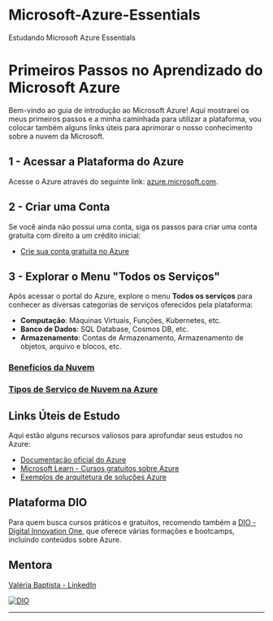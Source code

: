 # Microsoft-Azure-Essentials
Estudando Microsoft Azure Essentials

# Primeiros Passos no Aprendizado do Microsoft Azure

Bem-vindo ao guia de introdução ao Microsoft Azure! Aqui mostrarei os meus primeiros passos e a minha caminhada para utilizar a plataforma, vou colocar também alguns links úteis para aprimorar o nosso conhecimento sobre a nuvem da Microsoft.

## 1 - Acessar a Plataforma do Azure
Acesse o Azure através do seguinte link: [azure.microsoft.com](https://azure.microsoft.com/).

## 2 - Criar uma Conta
Se você ainda não possui uma conta, siga os passos para criar uma conta gratuita com direito a um crédito inicial:
- [Crie sua conta gratuita no Azure](https://azure.microsoft.com/pt-br/free/)

## 3 - Explorar o Menu "Todos os Serviços"
Após acessar o portal do Azure, explore o menu **Todos os serviços** para conhecer as diversas categorias de serviços oferecidos pela plataforma:
- **Computação**: Máquinas Virtuais, Funções, Kubernetes, etc.
- **Banco de Dados**: SQL Database, Cosmos DB, etc.
- **Armazenamento**: Contas de Armazenamento, Armazenamento de objetos, arquivo e blocos, etc.

### [Benefícios da Nuvem](Beneficios_da_Novem.md)
### [Tipos de Serviço de Nuvem na Azure](Tipos_de_Serviço_de_Nuvem_na_Azure.md)


## Links Úteis de Estudo

Aqui estão alguns recursos valiosos para aprofundar seus estudos no Azure:
- [Documentação oficial do Azure](https://learn.microsoft.com/pt-br/azure/)
- [Microsoft Learn - Cursos gratuitos sobre Azure](https://learn.microsoft.com/pt-br/training/azure/)
- [Exemplos de arquitetura de soluções Azure](https://learn.microsoft.com/pt-br/azure/architecture/)

## Plataforma DIO

Para quem busca cursos práticos e gratuitos, recomendo também a [DIO - Digital Innovation One](https://web.dio.me/home), que oferece várias formações e bootcamps, incluindo conteúdos sobre Azure.

## Mentora
[Valéria Baptista - LinkedIn](https://www.linkedin.com/in/valeriabaptista/)


[![DIO](https://hermes.digitalinnovation.one/assets/diome/logo.svg)](https://web.dio.me/home)

---



[def]: imgens\Tabela_SLA_Azure.png